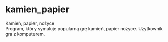 # kamien_papier  


Kamień, papier, nożyce  
Program, który symuluje popularną grę kamień, papier nożyce. Użytkownik gra z komputerem.
